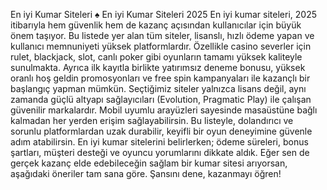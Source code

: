 En iyi Kumar Siteleri  ♠️ En iyi Kumar Siteleri 2025
En iyi kumar siteleri, 2025 itibarıyla hem güvenlik hem de kazanç açısından kullanıcılar için büyük önem taşıyor. Bu listede yer alan tüm siteler, lisanslı, hızlı ödeme yapan ve kullanıcı memnuniyeti yüksek platformlardır. Özellikle casino severler için rulet, blackjack, slot, canlı poker gibi oyunların tamamı yüksek kaliteyle sunulmakta. Ayrıca ilk kayıtla birlikte yatırımsız deneme bonusu, yüksek oranlı hoş geldin promosyonları ve free spin kampanyaları ile kazançlı bir başlangıç yapman mümkün. Seçtiğimiz siteler yalnızca lisans değil, aynı zamanda güçlü altyapı sağlayıcıları (Evolution, Pragmatic Play) ile çalışan güvenilir markalardır. Mobil uyumlu arayüzleri sayesinde masaüstüne bağlı kalmadan her yerden erişim sağlayabilirsin. Bu listeyle, dolandırıcı ve sorunlu platformlardan uzak durabilir, keyifli bir oyun deneyimine güvenle adım atabilirsin. En iyi kumar sitelerini belirlerken; ödeme süreleri, bonus şartları, müşteri desteği ve oyuncu yorumlarını dikkate aldık. Eğer sen de gerçek kazanç elde edebileceğin sağlam bir kumar sitesi arıyorsan, aşağıdaki öneriler tam sana göre. Şansını dene, kazanmayı öğren!
